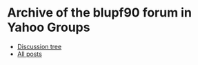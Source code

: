 # Archive of the blupf90 forum in Yahoo Groups

- [Discussion tree](message_tree.md)
- [All posts](message_list.md)
